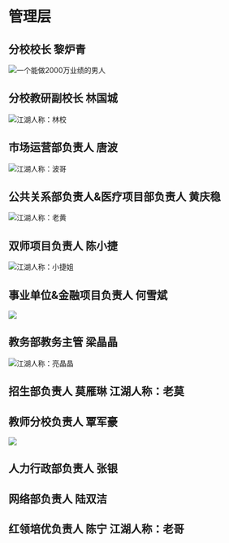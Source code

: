 # 管理层

## 分校校长 黎炉青

![&#x4E00;&#x4E2A;&#x80FD;&#x505A;2000&#x4E07;&#x4E1A;&#x7EE9;&#x7684;&#x7537;&#x4EBA;](../.gitbook/assets/wei-xin-tu-pian-20181104095842.jpg)

## 分校教研副校长 林国城

![&#x6C5F;&#x6E56;&#x4EBA;&#x79F0;&#xFF1A;&#x6797;&#x6821;](../.gitbook/assets/wei-xin-tu-pian-20181031114536-kao-bei.jpg)

## 市场运营部负责人 唐波

![&#x6C5F;&#x6E56;&#x4EBA;&#x79F0;&#xFF1A;&#x6CE2;&#x54E5;](../.gitbook/assets/wei-xin-tu-pian-20181104101357.jpg)

## 公共关系部负责人&医疗项目部负责人 黄庆稳

![&#x6C5F;&#x6E56;&#x4EBA;&#x79F0;&#xFF1A;&#x8001;&#x9EC4;](../.gitbook/assets/wei-xin-tu-pian-20181104214258.jpg)

## 双师项目负责人 陈小捷

![&#x6C5F;&#x6E56;&#x4EBA;&#x79F0;&#xFF1A;&#x5C0F;&#x6377;&#x59D0;](../.gitbook/assets/wei-xin-tu-pian-20181102140413.png)

## 事业单位&金融项目负责人 何雪斌

![](../.gitbook/assets/he-xue-bin.jpg)

## 教务部教务主管 梁晶晶

![&#x6C5F;&#x6E56;&#x4EBA;&#x79F0;&#xFF1A;&#x4EAE;&#x6676;&#x6676;](../.gitbook/assets/wei-xin-tu-pian-20181104213527.jpg)

## 招生部负责人 莫雁琳 江湖人称：老莫 

## 教师分校负责人 覃军豪

![](../.gitbook/assets/wei-xin-tu-pian-20181104091540.jpg)

## 人力行政部负责人 张银

## 网络部负责人 陆双洁

## 红领培优负责人 陈宁 江湖人称：老哥

